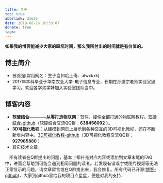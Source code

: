 ```yaml
---
title: 关于
toc: true
abbrlink: 23630
date: 2018-08-26 16:58:07
donate: true
tags:
---
```


__如果我的博客能减少大家的踩坑时间，那么我所付出的时间就是有价值的。__

## 博主简介
- 苏锡强(常用网名：生子当如哈士奇、alwxkxk)
- 2017年本科毕业于华南农业大学-电子信息专业，长期在孙道宗老师实验室里学习，欢迎各学弟学妹加入实验室团队当中。

## 博客内容
- __软硬结合————从零打造物联网__：软件、硬件全部打通的物联网教程。[软硬结合-github](https://github.com/alwxkxk/soft-and-hard)（软硬结合交流QQ群：__638456092__ ）。
- __3D可视化教程__：从建模到网页上展示到各种交互的3D可视化教程，还在不断新增内容中。[3D可视化教程-github](https://github.com/alwxkxk/threejs-example)（3D可视化教程交流QQ群：__927985880__ ）
- 其它技术文章。

&emsp;所有读者在Q群提出的问题，基本上都补充对应内容或添加到文章末尾的FAQ中，进而会帮助到可能会遇到相同问题的读者。若发现有错误字或图片视频等无法正常显示的问题，请文章留言或在Q群提出来，我会修复。所有代码已开源([博客-github](https://github.com/alwxkxk/blog))，大家到github里给我的项目点星星，便是对我的支持.
<!-- ![获取全部源码](/blog_images/005BIQVbgy1fxa4jvz5xtj30ty0lvwi8.jpg) -->




